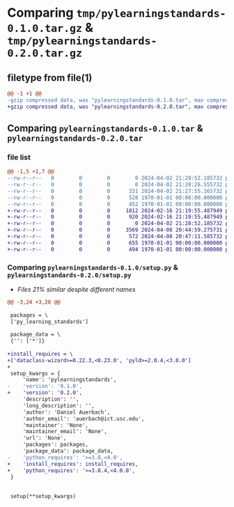 # Comparing `tmp/pylearningstandards-0.1.0.tar.gz` & `tmp/pylearningstandards-0.2.0.tar.gz`

## filetype from file(1)

```diff
@@ -1 +1 @@
-gzip compressed data, was "pylearningstandards-0.1.0.tar", max compression
+gzip compressed data, was "pylearningstandards-0.2.0.tar", max compression
```

## Comparing `pylearningstandards-0.1.0.tar` & `pylearningstandards-0.2.0.tar`

### file list

```diff
@@ -1,5 +1,7 @@
--rw-r--r--   0        0        0        0 2024-04-02 21:28:52.185732 pylearningstandards-0.1.0/README.md
--rw-r--r--   0        0        0        0 2024-04-02 21:28:26.555732 pylearningstandards-0.1.0/py_learning_standards/__init__.py
--rw-r--r--   0        0        0      331 2024-04-02 21:27:55.165732 pylearningstandards-0.1.0/pyproject.toml
--rw-r--r--   0        0        0      528 1970-01-01 00:00:00.000000 pylearningstandards-0.1.0/setup.py
--rw-r--r--   0        0        0      452 1970-01-01 00:00:00.000000 pylearningstandards-0.1.0/PKG-INFO
+-rw-r--r--   0        0        0     1812 2024-02-16 21:19:55.487949 pylearningstandards-0.2.0/LICENSE
+-rw-r--r--   0        0        0      920 2024-02-16 21:19:55.487949 pylearningstandards-0.2.0/LICENSE_HEADER
+-rw-r--r--   0        0        0        0 2024-04-02 21:28:52.185732 pylearningstandards-0.2.0/README.md
+-rw-r--r--   0        0        0     3569 2024-04-08 20:44:59.275731 pylearningstandards-0.2.0/py_learning_standards/__init__.py
+-rw-r--r--   0        0        0      572 2024-04-08 20:47:11.585732 pylearningstandards-0.2.0/pyproject.toml
+-rw-r--r--   0        0        0      655 1970-01-01 00:00:00.000000 pylearningstandards-0.2.0/setup.py
+-rw-r--r--   0        0        0      494 1970-01-01 00:00:00.000000 pylearningstandards-0.2.0/PKG-INFO
```

### Comparing `pylearningstandards-0.1.0/setup.py` & `pylearningstandards-0.2.0/setup.py`

 * *Files 21% similar despite different names*

```diff
@@ -3,24 +3,28 @@
 
 packages = \
 ['py_learning_standards']
 
 package_data = \
 {'': ['*']}
 
+install_requires = \
+['dataclass-wizard>=0.22.3,<0.23.0', 'pyld>=2.0.4,<3.0.0']
+
 setup_kwargs = {
     'name': 'pylearningstandards',
-    'version': '0.1.0',
+    'version': '0.2.0',
     'description': '',
     'long_description': '',
     'author': 'Daniel Auerbach',
     'author_email': 'auerbach@ict.usc.edu',
     'maintainer': 'None',
     'maintainer_email': 'None',
     'url': 'None',
     'packages': packages,
     'package_data': package_data,
-    'python_requires': '>=3.8,<4.0',
+    'install_requires': install_requires,
+    'python_requires': '>=3.8.4,<4.0.0',
 }
 
 
 setup(**setup_kwargs)
```

